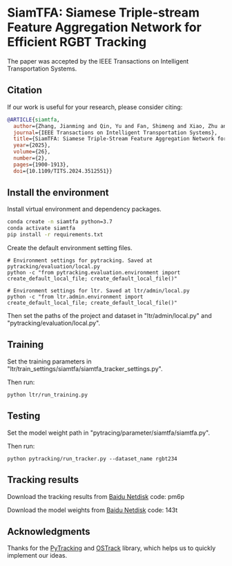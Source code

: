 # SiamTFA: Siamese Triple-stream Feature Aggregation Network for Efficient RGBT Tracking
The paper was accepted by the IEEE Transactions on Intelligent Transportation Systems.

## Citation
If our work is useful for your research, please consider citing:

```Bibtex
@ARTICLE{siamtfa,
  author={Zhang, Jianming and Qin, Yu and Fan, Shimeng and Xiao, Zhu and Zhang, Jin},
  journal={IEEE Transactions on Intelligent Transportation Systems}, 
  title={SiamTFA: Siamese Triple-Stream Feature Aggregation Network for Efficient RGBT Tracking}, 
  year={2025},
  volume={26},
  number={2},
  pages={1900-1913},
  doi={10.1109/TITS.2024.3512551}}
```

## Install the environment
Install virtual environment and dependency packages.
```bash
conda create -n siamtfa python=3.7
conda activate siamtfa
pip install -r requirements.txt
```

Create the default environment setting files.
```
# Environment settings for pytracking. Saved at pytracking/evaluation/local.py
python -c "from pytracking.evaluation.environment import create_default_local_file; create_default_local_file()"

# Environment settings for ltr. Saved at ltr/admin/local.py
python -c "from ltr.admin.environment import create_default_local_file; create_default_local_file()"
```

Then set the paths of the project and dataset in "ltr/admin/local.py" and "pytracking/evaluation/local.py".

## Training
Set the training parameters in  "ltr/train_settings/siamtfa/siamtfa_tracker_settings.py".

Then run:
```
python ltr/run_training.py
```

## Testing
Set the model weight path in "pytracing/parameter/siamtfa/siamtfa.py".

Then run:
```
python pytracking/run_tracker.py --dataset_name rgbt234
```
## Tracking results
Download the tracking results from [Baidu Netdisk](https://pan.baidu.com/s/1n31MZ32ZNzSuYhaRsd-X5Q?pwd=pm6p) code: pm6p

Download the model weights from [Baidu Netdisk](https://pan.baidu.com/s/1koibm_DHj194yHpihfyf8Q?pwd=143t) code: 143t

## Acknowledgments
Thanks for the [PyTracking](https://github.com/visionml/pytracking) and [OSTrack](https://github.com/botaoye/OSTrack) library, which helps us to quickly implement our ideas.

